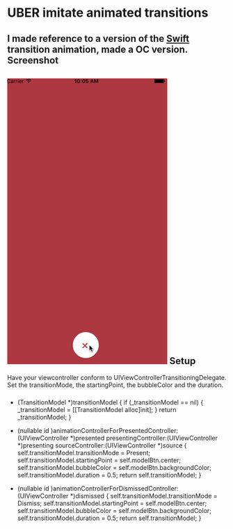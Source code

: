 UBER imitate animated transitions
===
I made reference to a version of the [Swift](https://github.com/andreamazz/BubbleTransition) transition animation, made a OC version.
Screenshot
---
![](https://github.com/geng199200/AnimatedTransitions/blob/master/examples_image/123.gif) 
Setup
---
Have your viewcontroller conform to UIViewControllerTransitioningDelegate. Set the transitionMode, the startingPoint, the bubbleColor and the duration.
###  
 - (TransitionModel *)transitionModel {
    if (_transitionModel == nil) {
        _transitionModel = [[TransitionModel alloc]init];
    }
    return _transitionModel;
}

- (nullable id <UIViewControllerAnimatedTransitioning>)animationControllerForPresentedController:(UIViewController *)presented presentingController:(UIViewController *)presenting sourceController:(UIViewController *)source {
    self.transitionModel.transitionMode = Present;
    self.transitionModel.startingPoint = self.modelBtn.center;
    self.transitionModel.bubbleColor = self.modelBtn.backgroundColor;
    self.transitionModel.duration = 0.5;
    return self.transitionModel;
}

- (nullable id <UIViewControllerAnimatedTransitioning>)animationControllerForDismissedController:(UIViewController *)dismissed {
    self.transitionModel.transitionMode = Dismiss;
    self.transitionModel.startingPoint = self.modelBtn.center;
    self.transitionModel.bubbleColor = self.modelBtn.backgroundColor;
    self.transitionModel.duration = 0.5;
    return self.transitionModel;
}






